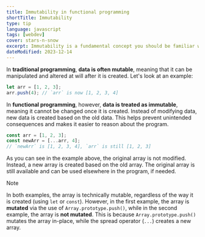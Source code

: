 ```yaml
---
title: Immutability in functional programming
shortTitle: Immutability
type: tip
language: javascript
tags: [webdev]
cover: stars-n-snow
excerpt: Immutability is a fundamental concept you should be familiar with when learning functional programming.
dateModified: 2023-12-14
---
```


In **traditional programming**, **data is often mutable**, meaning that it can be manipulated and altered at will after it is created. Let's look at an example:

```js
let arr = [1, 2, 3];
arr.push(4); // `arr` is now [1, 2, 3, 4]
```

In **functional programming**, however, **data is treated as immutable**, meaning it cannot be changed once it is created. Instead of modifying data, new data is created based on the old data. This helps prevent unintended consequences and makes it easier to reason about the program.

```js
const arr = [1, 2, 3];
const newArr = [...arr, 4];
// `newArr` is [1, 2, 3, 4], `arr` is still [1, 2, 3]
```

As you can see in the example above, the original array is not modified. Instead, a new array is created based on the old array. The original array is still available and can be used elsewhere in the program, if needed.

> [!NOTE]
>
> In both examples, the array is technically mutable, regardless of the way it is created (using `let` or `const`). However, in the first example, the array is **mutated** via the use of `Array.prototype.push()`, while in the second example, the array is **not mutated**. This is because `Array.prototype.push()` mutates the array in-place, while the spread operator (`...`) creates a new array.
